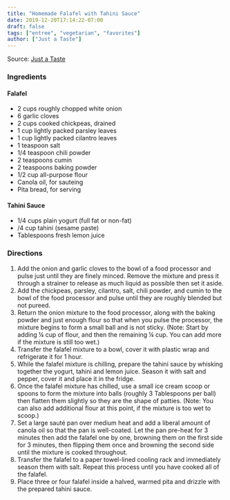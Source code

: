 ```yaml
---
title: "Homemade Falafel with Tahini Sauce"
date: 2019-12-20T17:14:22-07:00
draft: false
tags: ["entree", "vegetarian", "favorites"]
author: ["Just a Taste"]
---
```


Source: [Just a Taste](https://www.justataste.com/homemade-falafel-with-tahini-sauce/)

### Ingredients

#### Falafel
- 2 cups roughly chopped white onion
- 6 garlic cloves
- 2 cups cooked chickpeas, drained
- 1 cup lightly packed parsley leaves
- 1 cup lightly packed cilantro leaves
- 1 teaspoon salt
- 1/4 teaspoon chili powder
- 2 teaspoons cumin
- 2 teaspoons baking powder
- 1/2 cup all-purpose flour
- Canola oil, for sauteing
- Pita bread, for serving

#### Tahini Sauce
-  1/4 cups plain yogurt (full fat or non-fat)
- /4 cup tahini (sesame paste)
-  Tablespoons fresh lemon juice

### Directions
1. Add the onion and garlic cloves to the bowl of a food processor and pulse just until they are finely minced. Remove the mixture and press it through a strainer to release as much liquid as possible then set it aside.
1. Add the chickpeas, parsley, cilantro, salt, chili powder, and cumin to the bowl of the food processor and pulse until they are roughly blended but not pureed.
1. Return the onion mixture to the food processor, along with the baking powder and just enough flour so that when you pulse the processor, the mixture begins to form a small ball and is not sticky. (Note: Start by adding ¼ cup of flour, and then the remaining ¼ cup. You can add more if the mixture is still too wet.)
1. Transfer the falafel mixture to a bowl, cover it with plastic wrap and refrigerate it for 1 hour.
1. While the falafel mixture is chilling, prepare the tahini sauce by whisking together the yogurt, tahini and lemon juice. Season it with salt and pepper, cover it and place it in the fridge.
1. Once the falafel mixture has chilled, use a small ice cream scoop or spoons to form the mixture into balls (roughly 3 Tablespoons per ball) then flatten them slightly so they are the shape of patties. (Note: You can also add additional flour at this point, if the mixture is too wet to scoop.)
1. Set a large sauté pan over medium heat and add a liberal amount of canola oil so that the pan is well-coated. Let the pan pre-heat for 3 minutes then add the falafel one by one, browning them on the first side for 3 minutes, then flipping them once and browning the second side until the mixture is cooked throughout.
1. Transfer the falafel to a paper towel-lined cooling rack and immediately season them with salt. Repeat this process until you have cooked all of the falafel.
1. Place three or four falafel inside a halved, warmed pita and drizzle with the prepared tahini sauce.
